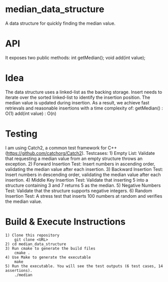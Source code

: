 # median_data_structure
A data structure for quickly finding the median value.

# API
It exposes two public methods:
    int getMedian();
    void add(int value);

# Idea
The data structure uses a linked-list as the backing storage.
Insert needs to iterate over the sorted linked-list to identify the insertion position.
The median value is updated during insertion. As a result, we achieve fast retrievals and reasonable insertions with a time complexity of:
    getMedian()     : O(1)
    add(int value)  : O(n)

# Testing
I am using Catch2, a common test framework for C++ (https://github.com/catchorg/Catch2). Testcases:
    1) Empty List: Validate that requesting a median value from an empty structure throws an exception.
    2) Forward Insertion Test: Insert numbers in ascending order, validating the median value after each insertion.
    3) Backward Insertion Test: Insert numbers in descending order, validating the median value after each insertion.
    4) Middle Key Insertion Test: Validate that inserting 5 into a structure containing 3 and 7 returns 5 as the median.
    5) Negative Numbers Test: Validate that the structure supports negative integers.
    6) Random Insertion Test: A stress test that inserts 100 numbers at random and verifies the median value.

 # Build & Execute Instructions
    1) Clone this repository
        git clone <URL>
    2) cd median_data_structure
    3) Run cmake to generate the build files
        cmake .
    4) Use Make to generate the executable
        make
    5) Run the executable. You will see the test outputs (6 test cases, 14 assertions).
        ./median



